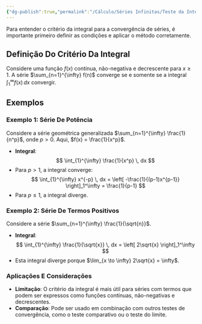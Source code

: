 ```yaml
---
{"dg-publish":true,"permalink":"/Cálculo/Séries Infinitas/Teste da Integral/","dgPassFrontmatter":true,"created":"2025-03-22T17:06:28.987-03:00"}
---
```



Para entender o critério da integral para a convergência de séries, é importante primeiro definir as condições e aplicar o método corretamente.

## Definição Do Critério Da Integral

Considere uma função $f(x)$ contínua, não-negativa e decrescente para $x \geq 1$. A série $\sum_{n=1}^{\infty} f(n)$ converge se e somente se a integral $\int_{1}^{\infty} f(x) \, dx$ convergir.

## Exemplos

### Exemplo 1: Série De Potência

Considere a série geométrica generalizada $\sum_{n=1}^{\infty} \frac{1}{n^p}$, onde $p > 0$. Aqui, $f(x) = \frac{1}{x^p}$.

- **Integral**:
$$
  \int_{1}^{\infty} \frac{1}{x^p} \, dx
$$
- Para $p > 1$, a integral converge:
$$
  \int_{1}^{\infty} x^{-p} \, dx = \left[ -\frac{1}{(p-1)x^{p-1}} \right]_1^\infty = \frac{1}{p-1}
$$
- Para $p \leq 1$, a integral diverge.

### Exemplo 2: Série De Termos Positivos

Considere a série $\sum_{n=1}^{\infty} \frac{1}{\sqrt{n}}$.

- **Integral**:
$$
  \int_{1}^{\infty} \frac{1}{\sqrt{x}} \, dx = \left[ 2\sqrt{x} \right]_1^\infty
$$
- Esta integral diverge porque $\lim_{x \to \infty} 2\sqrt{x} = \infty$.

### Aplicações E Considerações

- **Limitação**: O critério da integral é mais útil para séries com termos que podem ser expressos como funções contínuas, não-negativas e decrescentes.
- **Comparação**: Pode ser usado em combinação com outros testes de convergência, como o teste comparativo ou o teste do limite.
